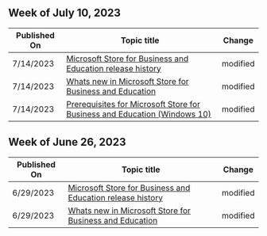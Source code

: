 <!-- This file is generated automatically each week. Changes made to this file will be overwritten.-->



## Week of July 10, 2023


| Published On |Topic title | Change |
|------|------------|--------|
| 7/14/2023 | [Microsoft Store for Business and Education release history](/microsoft-store/release-history-microsoft-store-business-education) | modified |
| 7/14/2023 | [Whats new in Microsoft Store for Business and Education](/microsoft-store/whats-new-microsoft-store-business-education) | modified |
| 7/14/2023 | [Prerequisites for Microsoft Store for Business and Education (Windows 10)](/microsoft-store/prerequisites-microsoft-store-for-business) | modified |


## Week of June 26, 2023


| Published On |Topic title | Change |
|------|------------|--------|
| 6/29/2023 | [Microsoft Store for Business and Education release history](/microsoft-store/release-history-microsoft-store-business-education) | modified |
| 6/29/2023 | [Whats new in Microsoft Store for Business and Education](/microsoft-store/whats-new-microsoft-store-business-education) | modified |
